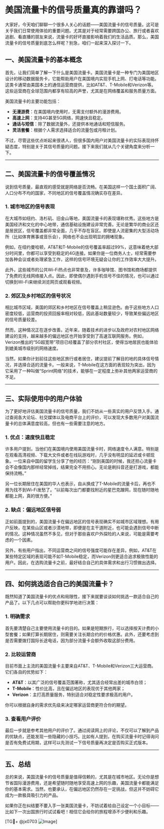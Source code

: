 # 美国流量卡的信号质量真的靠谱吗？

大家好，今天咱们聊聊一个很多人关心的话题——美国流量卡的信号质量。这可是关乎我们日常使用体验的重要问题。尤其是对于经常需要跨国办公、旅行或者喜欢追剧、看直播的朋友来说，流量卡的好坏直接影响着我们的生活品质。那么，美国流量卡的信号质量到底怎么样呢？别急，咱们一起来深入探讨一下。

## 一、美国流量卡的基本概念

首先，让我们简单了解一下什么是美国流量卡。美国流量卡是一种专门为美国地区设计的移动数据服务卡，它能帮助用户在美国境内实现手机上网、打电话等功能。这类卡通常由美国本土的通信运营商提供，比如AT&T、T-Mobile和Verizon等。这些运营商在全球范围内都享有较高的声誉，尤其是在网络覆盖和服务质量方面。

美国流量卡的主要功能包括：

- **无漫游费**：在美国境内使用时，无需支付额外的漫游费用。
- **高速上网**：支持4G甚至5G网络，网速快且稳定。
- **通话与短信**：除了数据流量外，还提供本地通话和短信服务。
- **灵活套餐**：根据个人需求选择适合的流量包或月租计划。

不过，尽管这些优点听起来很诱人，但很多国内用户对美国流量卡的实际表现持怀疑态度，特别是关于其信号质量的问题。接下来我们就从几个关键角度来分析一下。

---

## 二、美国流量卡的信号覆盖情况

说到信号质量，最直观的感受就是网络是否流畅。在美国这样一个国土面积广阔、人口分布不均的国家，不同地区的信号覆盖情况确实存在差异。

### 1. **城市地区的信号表现**

在大城市如纽约、洛杉矶、旧金山等地，美国流量卡的表现堪称优秀。这些地方是美国经济和文化的中心地带，通信基础设施建设非常完善。无论是繁华的商业区还是居民区，信号覆盖都非常全面，几乎不存在盲区。即使是人流密集的大型活动场所（比如体育赛事或音乐会），网络也不会出现明显的拥堵现象。

例如，在纽约曼哈顿，AT&T和T-Mobile的信号覆盖率超过99%，这意味着绝大部分时间里，你都可以享受到稳定的4G连接。如果你是一位商务人士，经常需要参加各种会议或者处理紧急工作，这样的信号环境无疑会让你的工作效率大大提升。

此外，这些城市的公共Wi-Fi热点也非常普及，许多咖啡馆、图书馆和商场都提供了免费的无线网络接入点。因此，即使偶尔遇到手机信号不佳的情况，也可以通过切换到Wi-Fi来继续浏览网页或观看视频。

### 2. **郊区及乡村地区的信号状况**

相比城市区域，美国的郊区和乡村地区在信号覆盖上稍显逊色。由于这些地方人口密度较低，运营商的投资回报率相对较低，因此基站数量较少，导致某些偏远地区的信号质量较差。

然而，这种情况正在逐步改善。近年来，随着技术的进步以及政府对农村地区网络建设的支持，越来越多的偏远地区也开始享受到了高速互联网服务。例如，Verizon推出的“5G超宽带”项目已经覆盖了部分农村社区，使得当地居民也能体验到媲美城市级别的网络速度。

当然，如果你计划前往这些地区旅行或者居住，建议提前了解目的地的具体信号情况，并选择合适的流量卡。一般来说，T-Mobile在这方面的表现较为突出，因为它采用了一种叫做“Sprint网络”的技术，能够在一定程度上弥补其他两家运营商的不足。

---

## 三、实际使用中的用户体验

为了更好地评估美国流量卡的信号质量，我们不妨从一些真实的用户反馈入手。通过查阅各大论坛、社交媒体以及电商平台上的评价，可以发现大多数用户对美国流量卡的总体满意度较高，但也有一些需要注意的地方。

### 1. **优点：速度快且稳定**

许多用户提到，当他们在美国境内使用美国流量卡时，网络速度令人满意。特别是在观看高清视频、下载大文件或者在线玩游戏时，几乎没有明显的延迟或卡顿现象。一位来自中国的留学生分享了他的经历：“刚到美国的时候，我还担心流量卡会不会像国内那样经常掉线，结果完全不用担心。无论是刷抖音还是打游戏，都能保持流畅。”

另一位长期居住在美国的华人也表示，自从换成了T-Mobile的流量卡后，再也不用为找不到Wi-Fi发愁了。“以前每次出门都要找附近的星巴克蹭网，现在随时随地都能上网，真的很方便。”

### 2. **缺点：偏远地区信号弱**

正如前面提到的，美国流量卡在偏远地区的信号表现确实不如城市区域理想。有用户反映，在某些山区或者沙漠地带，即便是在主干道附近，也可能会遇到信号中断的情况。这种情况虽然不多见，但对于那些喜欢户外探险的人来说，可能是需要考虑的一个因素。

另外，有些用户指出，不同运营商之间的信号强度可能存在差异。例如，AT&T在某些特定区域的表现可能不如T-Mobile稳定，而Verizon则更适合追求极致性能的用户。因此，在选购流量卡之前，最好结合自己的具体需求和出行习惯做出选择。

---

## 四、如何挑选适合自己的美国流量卡？

既然知道了美国流量卡的优点和局限性，接下来就要谈谈如何挑选一款适合自己的产品了。以下几点可以帮助你更科学地进行决策：

### 1. **明确需求**

首先要清楚自己主要使用流量卡的目的。如果是短期旅行，可以选择按天计费的小型套餐；如果打算长期居住，则需要关注长期合约的价格优惠。此外，还要考虑到是否需要拨打国际长途电话，因为部分流量卡会额外收取这部分费用。

### 2. **比较运营商**

目前市面上主流的美国流量卡主要来自AT&T、T-Mobile和Verizon三大运营商。它们各自的优势如下：

- **AT&T**：以其广泛的信号覆盖范围著称，尤其适合经常出差的城市白领；
- **T-Mobile**：性价比高，且在偏远地区的表现优于其他两家；
- **Verizon**：主打高质量服务，特别适合对稳定性要求极高的用户。

你可以根据自身的需求优先级来决定哪家运营商更符合你的期望。

### 3. **查看用户评价**

最后一步就是参考其他用户的评价了。通过阅读网上的评论，不仅可以了解到产品的优缺点，还能发现一些隐藏的小技巧。比如有人提到，在购买流量卡时记得询问是否有免费试用期，这样可以先测试一下信号质量再决定是否购买正式版本。

---

## 五、总结

总的来说，美国流量卡的信号质量是值得信赖的，尤其是在城市地区。无论你是想节省国际漫游费用，还是希望随时随地享受高速上网的乐趣，美国流量卡都能满足你的基本需求。当然，也要承认，在偏远地区仍然存在一定挑战，但这并不妨碍它成为一款极具吸引力的产品。

如果你正在纠结要不要入手一张美国流量卡，不妨试着给自己设定一个小目标——比如下一次出国旅行时试试看吧！相信它会给你的旅程增添不少便利和乐趣。

[TG💪+ @jx0703 ![Image](https://github.com/user-attachments/assets/dbca1d08-cadb-493c-b0ec-ad6f7a83f270)]